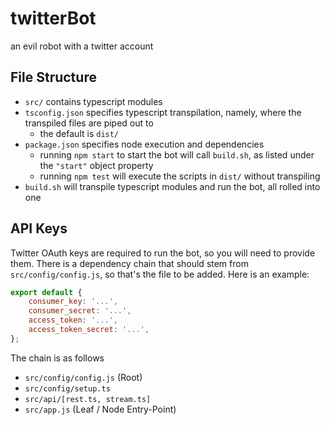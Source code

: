 # twitterBot
an evil robot with a twitter account

## File Structure
- `src/` contains typescript modules
- `tsconfig.json` specifies typescript transpilation,
namely, where the transpiled files are piped out to
    - the default is `dist/`
- `package.json` specifies node execution and dependencies
    - running `npm start` to start the bot will call `build.sh`,
    as listed under the `"start"` object property
    - running `npm test` will execute the scripts in `dist/` without transpiling
- `build.sh` will transpile typescript modules and run the bot, all rolled into one

## API Keys
Twitter OAuth keys are required to run the bot, so you will need to provide them.
There is a dependency chain that should stem from `src/config/config.js`, so that's the file to be added.  Here is an example:
```javascript
export default {
    consumer_key: '...',
    consumer_secret: '...',
    access_token: '...',
    access_token_secret: '...',
};
```

The chain is as follows
- `src/config/config.js` (Root)
- `src/config/setup.ts`
- `src/api/[rest.ts, stream.ts]`
- `src/app.js` (Leaf / Node Entry-Point)